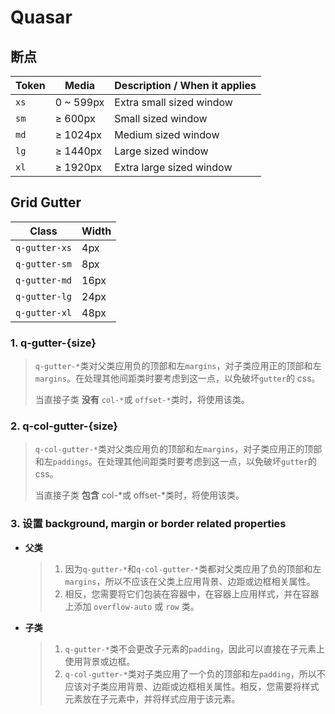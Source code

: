 # Quasar

## 断点

| Token           | Media     | Description / When it applies |
| --------------- | --------- | ----------------------------- |
| <code>xs</code> | 0 ~ 599px | Extra small sized window      |
| <code>sm</code> | ≥ 600px   | Small sized window            |
| <code>md</code> | ≥ 1024px  | Medium sized window           |
| <code>lg</code> | ≥ 1440px  | Large sized window            |
| <code>xl</code> | ≥ 1920px  | Extra large sized window      |

## Grid Gutter

| Class                    | Width |
| ------------------------ | ----- |
| <code>q-gutter-xs</code> | 4px   |
| <code>q-gutter-sm</code> | 8px   |
| <code>q-gutter-md</code> | 16px  |
| <code>q-gutter-lg</code> | 24px  |
| <code>q-gutter-xl</code> | 48px  |

### 1. q-gutter-{size}

> `q-gutter-*`类对父类应用负的顶部和左`margins`，对子类应用正的顶部和左`margins`。在处理其他间距类时要考虑到这一点，以免破坏`gutter`的 css。
>
> 当直接子类 **没有** `col-*`或 `offset-*`类时，将使用该类。

### 2. q-col-gutter-{size}

> `q-col-gutter-*`类对父类应用负的顶部和左`margins`，对子类应用正的顶部和左`paddings`。在处理其他间距类时要考虑到这一点，以免破坏`gutter`的 css。
>
> 当直接子类 **包含** col-*或 offset-*类时，将使用该类。

### 3. 设置 background, margin or border related properties

- **父类**
  > 1. 因为`q-gutter-*`和`q-col-gutter-*`类都对父类应用了负的顶部和左`margins`，所以不应该在父类上应用背景、边距或边框相关属性。
  > 2. 相反，您需要将它们包装在容器中，在容器上应用样式，并在容器上添加 `overflow-auto` 或 `row` 类。
- **子类**
  > 1. `q-gutter-*`类不会更改子元素的`padding`，因此可以直接在子元素上使用背景或边框。
  > 2. `q-col-gutter-*`类对子类应用了一个负的顶部和左`padding`，所以不应该对子类应用背景、边距或边框相关属性。相反，您需要将样式元素放在子元素中，并将样式应用于该元素。
